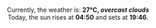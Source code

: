 <p  align="center"><br/>Currently, the weather is: <b> 27°C, <i>overcast clouds</i></b></br>Today, the sun rises at <b>04:50</b> and sets at <b>19:46</b>.</p>